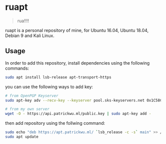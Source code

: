 # ruapt

> rua!!!!

ruapt is a personal repository of mine, for Ubuntu 16.04, Ubuntu 18.04, Debian 9 and Kali Linux.

## Usage

In order to add this repository, install dependencies using the following commands:

```bash
sudo apt install lsb-release apt-transport-https
```

you can use the following ways to add key:

```bash
# from OpenPGP Keyserver
sudo apt-key adv --recv-key --keyserver pool.sks-keyservers.net 0x1C58C28D

# from my own server
wget -O - https://api.patrickwu.ml/public.key | sudo apt-key add -
```

then add repository using the follwing command:
 
```bash
sudo echo "deb https://apt.patrickwu.ml/ `lsb_release -c -s` main" >> /etc/apt/sources.list 
sudo apt update
```
